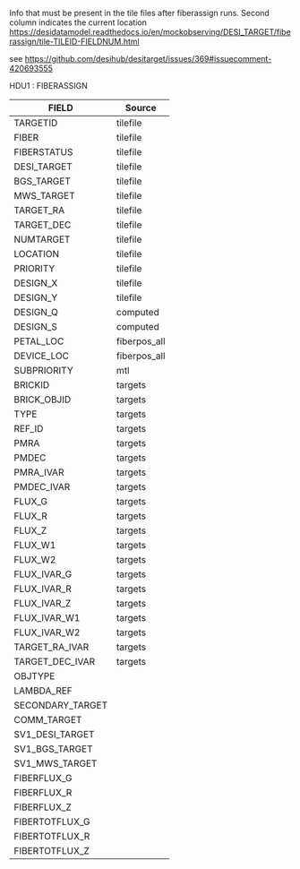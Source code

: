 Info that must be present in the tile files after fiberassign runs.
Second column indicates the current location
https://desidatamodel.readthedocs.io/en/mockobserving/DESI_TARGET/fiberassign/tile-TILEID-FIELDNUM.html


see
https://github.com/desihub/desitarget/issues/369#issuecomment-420693555

HDU1 : FIBERASSIGN

| FIELD | Source |
| --- | ---|
|TARGETID	| tilefile |
| FIBER | tilefile |
| FIBERSTATUS	 | tilefile |
| DESI_TARGET| tilefile |
| BGS_TARGET | tilefile |
| MWS_TARGET | tilefile |
| TARGET_RA	 | tilefile |
| TARGET_DEC | tilefile |
| NUMTARGET | tilefile |
| LOCATION | tilefile |
| PRIORITY | tilefile |
| DESIGN_X | tilefile |
| DESIGN_Y	| tilefile |
| DESIGN_Q	| computed |
| DESIGN_S	| computed |
| PETAL_LOC	 | fiberpos_all |
| DEVICE_LOC | fiberpos_all |
| SUBPRIORITY | mtl|
| BRICKID | targets |
| BRICK_OBJID | targets |
| TYPE | targets |
| REF_ID | targets|
| PMRA | targets|
| PMDEC | targets|
| PMRA_IVAR | targets |
| PMDEC_IVAR	|targets|
| FLUX_G | targets |
| FLUX_R | targets |
| FLUX_Z	| targets |
| FLUX_W1 | targets |
| FLUX_W2 | targets |
| FLUX_IVAR_G	| targets |
| FLUX_IVAR_R	| targets |
| FLUX_IVAR_Z	 | targets |
| FLUX_IVAR_W1 | targets |
| FLUX_IVAR_W2 | targets |
| TARGET_RA_IVAR	| targets |
| TARGET_DEC_IVAR	| targets |
| OBJTYPE | |
| LAMBDA_REF | |
| SECONDARY_TARGET	| |
| COMM_TARGET | |
| SV1_DESI_TARGET	| | 
| SV1_BGS_TARGET | |
| SV1_MWS_TARGET | |
| FIBERFLUX_G |  |
| FIBERFLUX_R |  |
| FIBERFLUX_Z | |
| FIBERTOTFLUX_G |  |
| FIBERTOTFLUX_R | | 
| FIBERTOTFLUX_Z | | 



